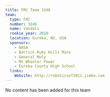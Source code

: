 ```yaml
---
title: FRC Team 3246
team:
  type: FRC
  number: 3246
  name: Vandals
  rookie_year: 2010
  location: Eureka, NV, USA
  sponsors:
    - NASA
    - Barrick Ruby Hills Mine
    - General Moly
    - Mt Wheeler Power
    - Eureka County High School
  links:
    Website: http://roboticsof2011.jimbo.com
---
```

No content has been added for this team